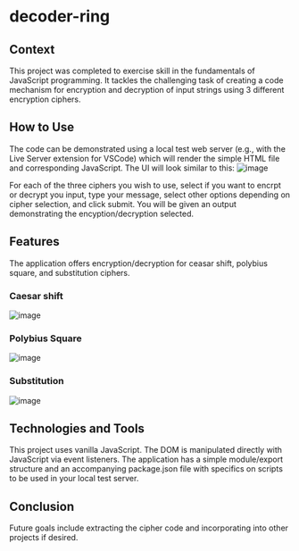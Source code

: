 # decoder-ring

## Context
This project was completed to exercise skill in the fundamentals of JavaScript programming. It tackles the challenging task of creating a code mechanism for encryption and decryption of input strings using 3 different encryption ciphers.

## How to Use
The code can be demonstrated using a local test web server (e.g., with the Live Server extension for VSCode) which will render the simple HTML file and corresponding JavaScript. The UI will look similar to this:
![image](https://github.com/thomaslesperance/decoder-ring/assets/144936700/1fe3d795-d892-4a06-944a-4198db7d7fa1)

For each of the three ciphers you wish to use, select if you want to encrpt or decrypt you input, type your message, select other options depending on cipher selection, and click submit. You will be given an output demonstrating the encyption/decryption selected.

## Features
The application offers encryption/decryption for ceasar shift, polybius square, and substitution ciphers.

### Caesar shift
![image](https://github.com/thomaslesperance/decoder-ring/assets/144936700/557a21a4-4958-4558-8094-2b158322d8ce)

### Polybius Square
![image](https://github.com/thomaslesperance/decoder-ring/assets/144936700/f86ef59c-285d-4c34-aa36-e4206dcf2310)

### Substitution
![image](https://github.com/thomaslesperance/decoder-ring/assets/144936700/9ac81daf-5564-4b23-a539-0d0ca62244c7)

## Technologies and Tools
This project uses vanilla JavaScript. The DOM is manipulated directly with JavaScript via event listeners. The application has a simple module/export structure and an accompanying package.json file with specifics on scripts to be used in your local test server.

## Conclusion
Future goals include extracting the cipher code and incorporating into other projects if desired.
